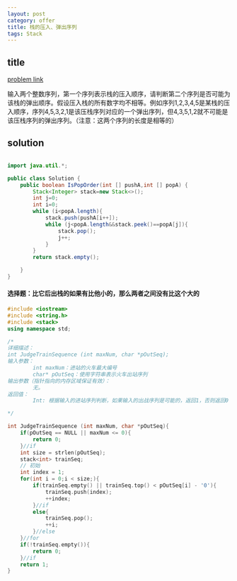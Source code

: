 ```yaml
---
layout: post
category: offer
title: 栈的压入、弹出序列
tags: Stack
---
```


## title
[problem link](https://www.nowcoder.com/practice/d77d11405cc7470d82554cb392585106?tpId=13&tqId=11174&tPage=2&rp=1&ru=%2Fta%2Fcoding-interviews&qru=%2Fta%2Fcoding-interviews%2Fquestion-ranking)

输入两个整数序列，第一个序列表示栈的压入顺序，请判断第二个序列是否可能为该栈的弹出顺序。假设压入栈的所有数字均不相等。例如序列1,2,3,4,5是某栈的压入顺序，序列4,5,3,2,1是该压栈序列对应的一个弹出序列，但4,3,5,1,2就不可能是该压栈序列的弹出序列。（注意：这两个序列的长度是相等的）

## solution


```java

import java.util.*;

public class Solution {
    public boolean IsPopOrder(int [] pushA,int [] popA) {
        Stack<Integer> stack=new Stack<>();
        int j=0;
        int i=0;
        while (i<popA.length){
            stack.push(pushA[i++]);
            while (j<popA.length&&stack.peek()==popA[j]){
                stack.pop();
                j++;
            }
        }
        return stack.empty();

    }
}
```


#### 选择题：比它后出栈的如果有比他小的，那么两者之间没有比这个大的
```c++
#include <iostream>
#include <string.h>
#include <stack>
using namespace std;

/*
详细描述：   
int JudgeTrainSequence (int maxNum, char *pOutSeq);
输入参数：
        int maxNum：进站的火车最大编号
        char* pOutSeq：使用字符串表示火车出站序列
输出参数（指针指向的内存区域保证有效）：
        无。
返回值：
        Int: 根据输入的进站序列判断，如果输入的出战序列是可能的，返回1，否则返回0；

*/

int JudgeTrainSequence (int maxNum, char *pOutSeq){
    if(pOutSeq == NULL || maxNum <= 0){
        return 0;
    }//if
    int size = strlen(pOutSeq);
    stack<int> trainSeq;
    // 初始
    int index = 1;
    for(int i = 0;i < size;){
        if(trainSeq.empty() || trainSeq.top() < pOutSeq[i] - '0'){
            trainSeq.push(index);
            ++index;
        }//if
        else{
            trainSeq.pop();
            ++i;
        }//else
    }//for
    if(!trainSeq.empty()){
        return 0;
    }//if
    return 1;
}
```